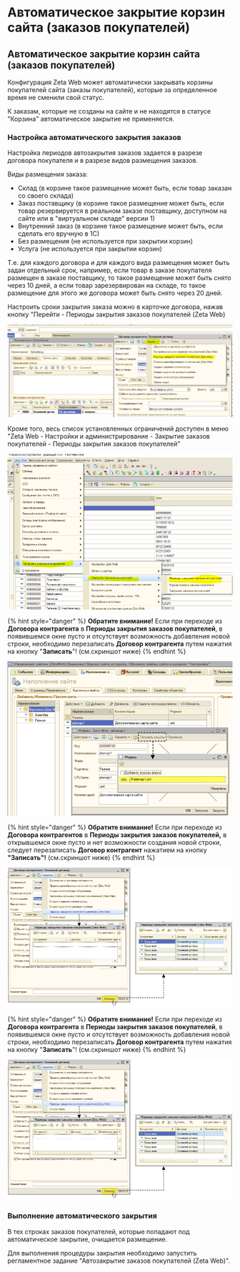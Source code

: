 # Автоматическое закрытие корзин сайта \(заказов покупателей\)

## Автоматическое закрытие корзин сайта \(заказов покупателей\)

Конфигурация Zeta Web может автоматически закрывать корзины покупателей сайта \(заказы покупателей\), которые за определенное время не сменили свой статус.

К заказам, которые не созданы на сайте и не находятся в статусе "Корзина" автоматическое закрытие не применяется.

### Настройка автоматического закрытия заказов

Настройка периодов автозакрытия заказов задается в разрезе договора покупателя и в разрезе видов размещения заказов.

Виды размещения заказа:

* Склад \(в корзине такое размещение может быть, если товар заказан со своего склада\)
* Заказ поставщику \(в корзине такое размещение может быть, если товар резервируется в реальном заказе поставщику, доступном на сайте или в "виртуальном складе" версии 1\)
* Внутренний заказ \(в корзине такое размещение может быть, если сделать его вручную в 1С\)
* Без размещения \(не используется при закрытии корзин\)
* Услуга \(не используется при закрытии корзин\)

Т.е. для каждого договора и для каждого вида размещения может быть задан отдельный срок, например, если товар в заказе покупателя размещен в заказе поставщику, то такое размещение может быть снято через 10 дней, а если товар зарезервирован на складе, то такое размещение для этого же договора может быть снято через 20 дней.

Настроить сроки закрытия заказа можно в карточке договора, нажав кнопку "Перейти - Периоды закрытия заказов покупателей \(Zeta Web\)

![](../.gitbook/assets/image%20%28469%29.png)

Кроме того, весь список установленных ограничений доступен в меню "Zeta Web - Настройки и администрирование - Закрытие заказов покупателей - Периоды закрытия заказов покупателей"

![](../.gitbook/assets/image%20%28509%29.png)

{% hint style="danger" %}
**Обратите внимание!** Если при переходе из **Договора контрагента** в **Периоды закрытия заказов покупателей**, в появившемся окне пусто и отсутствует возможность добавления новой строки, необходимо перезаписать **Договор контрагента** путем нажатия на кнопку "**Записать**"! \(см.скриншот ниже\)
{% endhint %}

![](../.gitbook/assets/image-11%20%281%29.png)

{% hint style="danger" %}
**Обратите внимание!** Если при переходе из **Договора контрагентов** в **Периоды закрытия заказов покупателей,** в открывшемся окне пусто и нет возможности создания новой строки, следует перезаписать **Договор контрагент** нажатием на кнопку **"Записать"!** \(см.скриншот ниже\)
{% endhint %}

![](../.gitbook/assets/image-11%20%282%29.png)

{% hint style="danger" %}
**Обратите внимание!** Если при переходе из **Договора контрагента** в **Периоды закрытия заказов покупателей**, в появившемся окне пусто и отсутствует возможность добавления новой строки, необходимо перезаписать **Договор контрагента** путем нажатия на кнопку "**Записать**"! \(см.скриншот ниже\)
{% endhint %}

![](../.gitbook/assets/image-11.png)

### Выполнение автоматического закрытия

В тех строках заказов покупателей, которые попадают под автоматическое закрытие, очищается размещение. 

Для выполнения процедуры закрытия необходимо запустить регламентное задание "Автозакрытие заказов покупателей \(Zeta Web\)".

